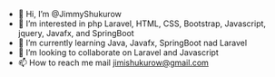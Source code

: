 - 👋 Hi, I’m @JimmyShukurow
- 👀 I’m interested in php Laravel, HTML, CSS, Bootstrap, Javascript, jquery, Javafx, and SpringBoot
- 🌱 I’m currently learning Java, Javafx, SpringBoot nad Laravel 
- 💞️ I’m looking to collaborate on Laravel and Javascript
- 📫 How to reach me mail jimishukurow@gmail.com

<!---
JimmyShukurow/JimmyShukurow is a ✨ special ✨ repository because its `README.md` (this file) appears on your GitHub profile.
You can click the Preview link to take a look at your changes.
--->

